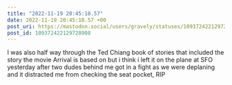 ```yaml
---
title: "2022-11-19 20:45:18.57"
date: 2022-11-19 20:45:18.57 +00
post_uri: https://mastodon.social/users/gravely/statuses/109372422129728908
post_id: 109372422129728908
---
```

I was also half way through the Ted Chiang book of stories that included the story the movie Arrival is based on but i think i left it on the plane at SFO yesterday after two dudes behind me got in a fight as we were deplaning and it distracted me from checking the seat pocket, RIP


